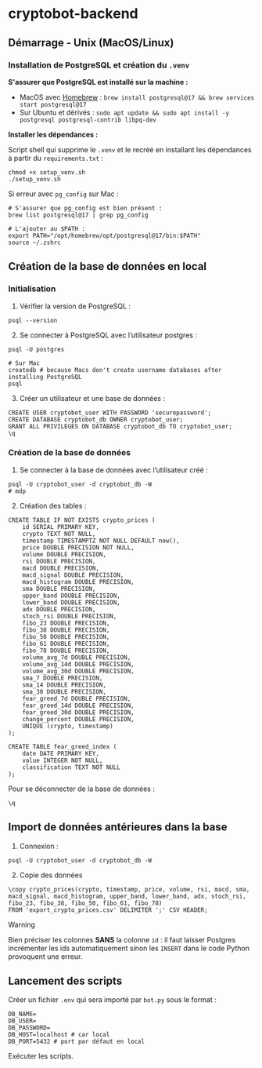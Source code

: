 # cryptobot-backend

## Démarrage - Unix (MacOS/Linux)

### Installation de PostgreSQL et création du `.venv`

**S'assurer que PostgreSQL est installé sur la machine :**

- MacOS avec [Homebrew](https://brew.sh/) : `brew install postgresql@17 && brew services start postgresql@17`
- Sur Ubuntu et dérivés : `sudo apt update && sudo apt install -y postgresql postgresql-contrib libpq-dev`
   
**Installer les dépendances :**

Script shell qui supprime le `.venv` et le recréé en installant les dépendances à partir du `requirements.txt` :

```shell
chmod +x setup_venv.sh
./setup_venv.sh
```

Si erreur avec `pg_config` sur Mac :

```shell
# S'assurer que pg_config est bien présent :
brew list postgresql@17 | grep pg_config

# L'ajouter au $PATH :
export PATH="/opt/homebrew/opt/postgresql@17/bin:$PATH"
source ~/.zshrc
```

## Création de la base de données en local

### Initialisation

1. Vérifier la version de PostgreSQL :

```shell
psql --version
```
2. Se connecter à PostgreSQL avec l’utilisateur postgres :

```shell
psql -U postgres

# Sur Mac
createdb # because Macs don't create username databases after installing PostgreSQL
psql
```

3. Créer un utilisateur et une base de données :

```postgres
CREATE USER cryptobot_user WITH PASSWORD 'securepassword';
CREATE DATABASE cryptobot_db OWNER cryptobot_user;
GRANT ALL PRIVILEGES ON DATABASE cryptobot_db TO cryptobot_user;
\q
```

### Création de la base de données

1. Se connecter à la base de données avec l’utilisateur créé :

```shell
psql -U cryptobot_user -d cryptobot_db -W
# mdp
```

2. Création des tables :

```postgres
CREATE TABLE IF NOT EXISTS crypto_prices (
    id SERIAL PRIMARY KEY,
    crypto TEXT NOT NULL,
    timestamp TIMESTAMPTZ NOT NULL DEFAULT now(),
    price DOUBLE PRECISION NOT NULL,
    volume DOUBLE PRECISION,
    rsi DOUBLE PRECISION,
    macd DOUBLE PRECISION,
    macd_signal DOUBLE PRECISION,
    macd_histogram DOUBLE PRECISION,
    sma DOUBLE PRECISION,
    upper_band DOUBLE PRECISION,
    lower_band DOUBLE PRECISION,
    adx DOUBLE PRECISION,
    stoch_rsi DOUBLE PRECISION,
    fibo_23 DOUBLE PRECISION,
    fibo_38 DOUBLE PRECISION,
    fibo_50 DOUBLE PRECISION,
    fibo_61 DOUBLE PRECISION,
    fibo_78 DOUBLE PRECISION,
    volume_avg_7d DOUBLE PRECISION,
    volume_avg_14d DOUBLE PRECISION,
    volume_avg_30d DOUBLE PRECISION,
    sma_7 DOUBLE PRECISION,
    sma_14 DOUBLE PRECISION,
    sma_30 DOUBLE PRECISION,
    fear_greed_7d DOUBLE PRECISION,
    fear_greed_14d DOUBLE PRECISION,
    fear_greed_30d DOUBLE PRECISION,
    change_percent DOUBLE PRECISION,
    UNIQUE (crypto, timestamp)
);
```

```postgres
CREATE TABLE fear_greed_index (
    date DATE PRIMARY KEY,
    value INTEGER NOT NULL,
    classification TEXT NOT NULL
);
```

Pour se déconnecter de la base de données :

```postgres
\q
```

## Import de données antérieures dans la base

1. Connexion :

```shell
psql -U cryptobot_user -d cryptobot_db -W
```

2. Copie des données

```postgres
\copy crypto_prices(crypto, timestamp, price, volume, rsi, macd, sma, macd_signal, macd_histogram, upper_band, lower_band, adx, stoch_rsi, fibo_23, fibo_38, fibo_50, fibo_61, fibo_78)
FROM 'export_crypto_prices.csv' DELIMITER ';' CSV HEADER;
```

> [!warning]
> Bien préciser les colonnes **SANS** la colonne `id` : il faut laisser Postgres incrémenter les ids automatiquement sinon les `INSERT` dans le code Python provoquent une erreur.

## Lancement des scripts

Créer un fichier `.env` qui sera importé par `bot.py` sous le format :

```
DB_NAME=
DB_USER=
DB_PASSWORD=
DB_HOST=localhost # car local
DB_PORT=5432 # port par défaut en local
```

Exécuter les scripts.